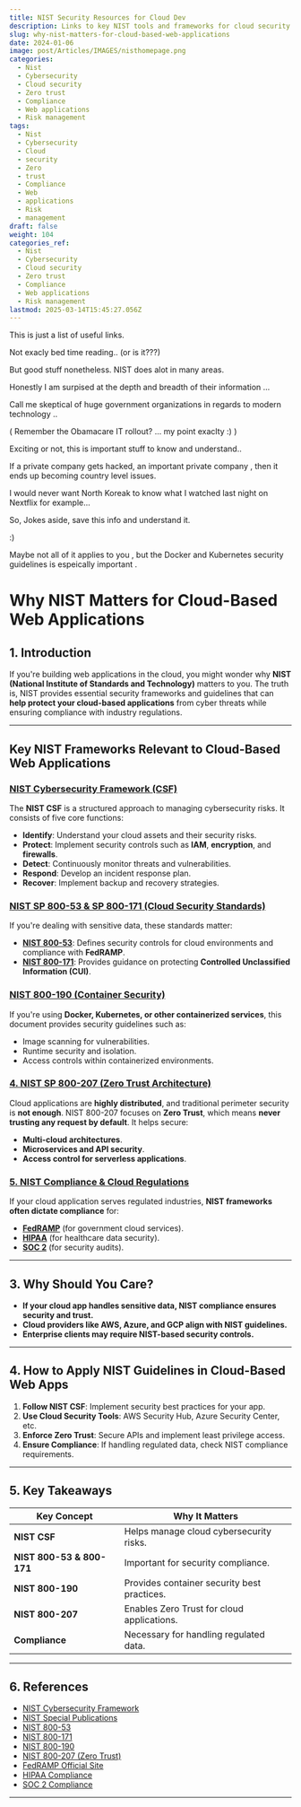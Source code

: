 ```yaml
---
title: NIST Security Resources for Cloud Dev
description: Links to key NIST tools and frameworks for cloud security
slug: why-nist-matters-for-cloud-based-web-applications
date: 2024-01-06
image: post/Articles/IMAGES/nisthomepage.png
categories:
  - Nist
  - Cybersecurity
  - Cloud security
  - Zero trust
  - Compliance
  - Web applications
  - Risk management
tags:
  - Nist
  - Cybersecurity
  - Cloud
  - security
  - Zero
  - trust
  - Compliance
  - Web
  - applications
  - Risk
  - management
draft: false
weight: 104
categories_ref:
  - Nist
  - Cybersecurity
  - Cloud security
  - Zero trust
  - Compliance
  - Web applications
  - Risk management
lastmod: 2025-03-14T15:45:27.056Z
---
```

This is just a list of useful links.

Not exacly bed time reading.. (or is it???)

But good stuff nonetheless. NIST does alot in many areas.

Honestly I am surpised at the depth and breadth of their information ...

Call me skeptical of huge government organizations in regards to modern technology ..

( Remember the Obamacare IT rollout? ... my point exaclty  :) )

Exciting or not, this is important stuff to know and understand..

If a private company gets hacked, an important private company , then it ends up becoming country level issues.

I would never want North Koreak to know what I watched last night on Nextflix for example...

So, Jokes aside, save this info and understand it.

:)

Maybe not all of it applies to you , but the Docker and Kubernetes security guidelines is espeically important .

# Why NIST Matters for Cloud-Based Web Applications

## 1. Introduction

If you're building web applications in the cloud, you might wonder why **NIST (National Institute of Standards and Technology)** matters to you. The truth is, NIST provides essential security frameworks and guidelines that can **help protect your cloud-based applications** from cyber threats while ensuring compliance with industry regulations.

***

## Key NIST Frameworks Relevant to Cloud-Based Web Applications

### [NIST Cybersecurity Framework (CSF)](https://www.nist.gov/cyberframework)

The **NIST CSF** is a structured approach to managing cybersecurity risks. It consists of five core functions:

* **Identify**: Understand your cloud assets and their security risks.
* **Protect**: Implement security controls such as **IAM**, **encryption**, and **firewalls**.
* **Detect**: Continuously monitor threats and vulnerabilities.
* **Respond**: Develop an incident response plan.
* **Recover**: Implement backup and recovery strategies.

### [NIST SP 800-53 & SP 800-171 (Cloud Security Standards)](https://csrc.nist.gov/publications/sp800)

If you're dealing with sensitive data, these standards matter:

* **[NIST 800-53](https://csrc.nist.gov/publications/detail/sp/800-53/rev-5/final)**: Defines security controls for cloud environments and compliance with **FedRAMP**.
* **[NIST 800-171](https://csrc.nist.gov/publications/detail/sp/800-171/rev-2/final)**: Provides guidance on protecting **Controlled Unclassified Information (CUI)**.

### [NIST 800-190 (Container Security)](https://csrc.nist.gov/publications/detail/sp/800-190/final)

If you're using **Docker, Kubernetes, or other containerized services**, this document provides security guidelines such as:

* Image scanning for vulnerabilities.
* Runtime security and isolation.
* Access controls within containerized environments.

### [4. NIST SP 800-207 (Zero Trust Architecture)](https://csrc.nist.gov/publications/detail/sp/800-207/final)

Cloud applications are **highly distributed**, and traditional perimeter security is **not enough**. NIST 800-207 focuses on **Zero Trust**, which means **never trusting any request by default**. It helps secure:

* **Multi-cloud architectures**.
* **Microservices and API security**.
* **Access control for serverless applications**.

### [5. NIST Compliance & Cloud Regulations](https://www.nist.gov/topics/cybersecurity)

If your cloud application serves regulated industries, **NIST frameworks often dictate compliance** for:

* **[FedRAMP](https://www.fedramp.gov/)** (for government cloud services).
* **[HIPAA](https://www.hhs.gov/hipaa/index.html)** (for healthcare data security).
* **[SOC 2](https://www.aicpa.org/interestareas/frc/assuranceadvisoryservices/soc.html)** (for security audits).

***

## 3. Why Should You Care?

* **If your cloud app handles sensitive data, NIST compliance ensures security and trust.**
* **Cloud providers like AWS, Azure, and GCP align with NIST guidelines.**
* **Enterprise clients may require NIST-based security controls.**

***

## 4. How to Apply NIST Guidelines in Cloud-Based Web Apps

1. **Follow NIST CSF**: Implement security best practices for your app.
2. **Use Cloud Security Tools**: AWS Security Hub, Azure Security Center, etc.
3. **Enforce Zero Trust**: Secure APIs and implement least privilege access.
4. **Ensure Compliance**: If handling regulated data, check NIST compliance requirements.

***

## 5. Key Takeaways

| **Key Concept**           | **Why It Matters**                          |
| ------------------------- | ------------------------------------------- |
| **NIST CSF**              | Helps manage cloud cybersecurity risks.     |
| **NIST 800-53 & 800-171** | Important for security compliance.          |
| **NIST 800-190**          | Provides container security best practices. |
| **NIST 800-207**          | Enables Zero Trust for cloud applications.  |
| **Compliance**            | Necessary for handling regulated data.      |

***

## 6. References

* [NIST Cybersecurity Framework](https://www.nist.gov/cyberframework)
* [NIST Special Publications](https://csrc.nist.gov/publications)
* [NIST 800-53](https://csrc.nist.gov/publications/detail/sp/800-53/rev-5/final)
* [NIST 800-171](https://csrc.nist.gov/publications/detail/sp/800-171/rev-2/final)
* [NIST 800-190](https://csrc.nist.gov/publications/detail/sp/800-190/final)
* [NIST 800-207 (Zero Trust)](https://csrc.nist.gov/publications/detail/sp/800-207/final)
* [FedRAMP Official Site](https://www.fedramp.gov/)
* [HIPAA Compliance](https://www.hhs.gov/hipaa/index.html)
* [SOC 2 Compliance](https://www.aicpa.org/interestareas/frc/assuranceadvisoryservices/soc.html)

***
